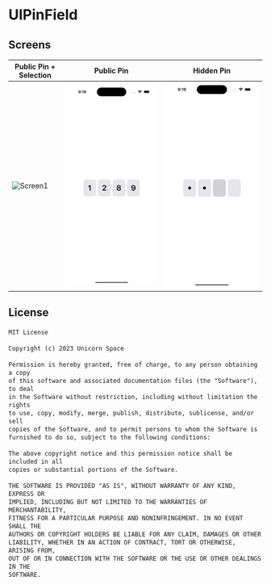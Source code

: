 # UIPinField


## Screens

| Public Pin + Selection | Public Pin | Hidden Pin |
| ------ | ------ | ------ |
| ![Screen1](./Images/Screen1.pngg) | ![Screen2](./Images/Screen2.png) | ![Screen3](./Images/Screen3.png) |


## License 

```
MIT License

Copyright (c) 2023 Unicorn Space

Permission is hereby granted, free of charge, to any person obtaining a copy
of this software and associated documentation files (the "Software"), to deal
in the Software without restriction, including without limitation the rights
to use, copy, modify, merge, publish, distribute, sublicense, and/or sell
copies of the Software, and to permit persons to whom the Software is
furnished to do so, subject to the following conditions:

The above copyright notice and this permission notice shall be included in all
copies or substantial portions of the Software.

THE SOFTWARE IS PROVIDED "AS IS", WITHOUT WARRANTY OF ANY KIND, EXPRESS OR
IMPLIED, INCLUDING BUT NOT LIMITED TO THE WARRANTIES OF MERCHANTABILITY,
FITNESS FOR A PARTICULAR PURPOSE AND NONINFRINGEMENT. IN NO EVENT SHALL THE
AUTHORS OR COPYRIGHT HOLDERS BE LIABLE FOR ANY CLAIM, DAMAGES OR OTHER
LIABILITY, WHETHER IN AN ACTION OF CONTRACT, TORT OR OTHERWISE, ARISING FROM,
OUT OF OR IN CONNECTION WITH THE SOFTWARE OR THE USE OR OTHER DEALINGS IN THE
SOFTWARE.
```
